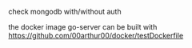 check mongodb with/without auth

the docker image go-server can be built with https://github.com/00arthur00/docker/testDockerfile